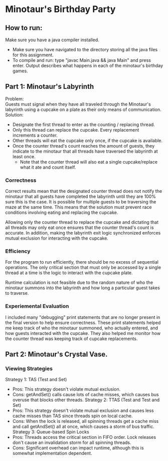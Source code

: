 # Minotaur's Birthday Party

## How to run:
Make sure you have a java compiler installed.
* Make sure you have navigated to the directory storing all the java files for this assignment.
* To compile and run: type "javac Main.java && java Main" and press enter.
Output describes what happens in each of the minotaur's birthday games.

## Part 1: Minotaur's Labyrinth <br>

Problem: <br>
Guests must signal when they have all traveled through the Minotaur's labyrinth using a cupcake 
on a plate as their only means of communication. <br>
Solution: <br>
* Designate the first thread to enter as the counting / replacing thread.
* Only this thread can replace the cupcake. Every replacement increments a counter.
* Other threads will eat the cupcake only once, if the cupcake is available.
* Once the counter thread's count reaches the amount of guests, they indicate to the minotaur that 
all threads have traversed the labyrinth at least once.
    * Note that the counter thread will also eat a single cupcake/replace what it ate and count 
    itself.

### Correctness
Correct results mean that the designated counter thread does not notify the minotaur that all 
guests have completed the labyrinth until they are 100% sure this is the case. It is possible for 
multiple guests to be traversing the maze at the same time. This means that the solution must 
prevent race conditions involving eating and replacing the cupcake.

Allowing only the counter thread to replace the cupcake and dictating that all threads may only eat 
once ensures that the counter thread's count is accurate. In addition, making the labyrinth exit 
logic synchronized enforces mutual exclusion for interacting with the cupcake.

### Efficiency
For the program to run efficiently, there should be no excess of sequential operations. The only 
critical section that must only be accessed by a single thread at a time is the logic to interact 
with the cupcake plate.

Runtime calculation is not feasible due to the random nature of who the minotaur summons into the 
labyrinth and how long a particular guest takes to traverse.

### Experiemental Evaluation
I included many "debugging" print statements that are no longer present in the final version to 
help ensure correctness. These print statements helped me keep track of who the minotaur summoned, 
who actually entered, and how guests interacted with the cupcake. They also helped me monitor how 
the counter thread was keeping track of cupcake replacements.

## Part 2: Minotaur's Crystal Vase. <br>

### Viewing Strategies <br>
Strategy 1: TAS (Test and Set) <br>
- Pros: This strategy doesn't violate mutual exclusion. 
- Cons: getAndSet() calls cause lots of cache misses, which causes bus overuse that blocks other threads.
Strategy 2: TTAS (Test and Test and Set) <br>
- Pros: This strategy doesn't violate mutual exclusion and causes less cache misses than TAS since threads spin on local cache.
- Cons: When the lock is released, all spinning threads get a cache miss and call getAndSet() all at once, which causes a storm of bus traffic.
Strategy 3: Queue-based Spin Locks<br>
- Pros: Threads access the critical section in FIFO order. Lock releases don't cause an invalidation storm for all spinning threads.
- Cons: Significant overhead can impact runtime, although this is somewhat implementation dependent.
